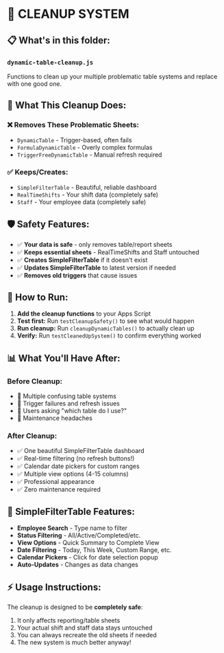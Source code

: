# 🧹 CLEANUP SYSTEM

## 📋 **What's in this folder:**

### **`dynamic-table-cleanup.js`**
Functions to clean up your multiple problematic table systems and replace with one good one.

## 🎯 **What This Cleanup Does:**

### **❌ Removes These Problematic Sheets:**
- `DynamicTable` - Trigger-based, often fails
- `FormulaDynamicTable` - Overly complex formulas
- `TriggerFreeDynamicTable` - Manual refresh required

### **✅ Keeps/Creates:**
- `SimpleFilterTable` - Beautiful, reliable dashboard
- `RealTimeShifts` - Your shift data (completely safe)
- `Staff` - Your employee data (completely safe)

## 🛡️ **Safety Features:**

- ✅ **Your data is safe** - only removes table/report sheets
- ✅ **Keeps essential sheets** - RealTimeShifts and Staff untouched  
- ✅ **Creates SimpleFilterTable** if it doesn't exist
- ✅ **Updates SimpleFilterTable** to latest version if needed
- ✅ **Removes old triggers** that cause issues

## 🔧 **How to Run:**

1. **Add the cleanup functions** to your Apps Script
2. **Test first:** Run `testCleanupSafety()` to see what would happen
3. **Run cleanup:** Run `cleanupDynamicTables()` to actually clean up
4. **Verify:** Run `testCleanedUpSystem()` to confirm everything worked

## 📊 **What You'll Have After:**

### **Before Cleanup:**
- 🔴 Multiple confusing table systems
- 🔴 Trigger failures and refresh issues  
- 🔴 Users asking "which table do I use?"
- 🔴 Maintenance headaches

### **After Cleanup:**
- ✅ One beautiful SimpleFilterTable dashboard
- ✅ Real-time filtering (no refresh buttons!)
- ✅ Calendar date pickers for custom ranges
- ✅ Multiple view options (4-15 columns)
- ✅ Professional appearance
- ✅ Zero maintenance required

## 🎯 **SimpleFilterTable Features:**

- **Employee Search** - Type name to filter
- **Status Filtering** - All/Active/Completed/etc.
- **View Options** - Quick Summary to Complete View
- **Date Filtering** - Today, This Week, Custom Range, etc.
- **Calendar Pickers** - Click for date selection popup
- **Auto-Updates** - Changes as data changes

## ⚡ **Usage Instructions:**

The cleanup is designed to be **completely safe**:
1. It only affects reporting/table sheets
2. Your actual shift and staff data stays untouched
3. You can always recreate the old sheets if needed
4. The new system is much better anyway!